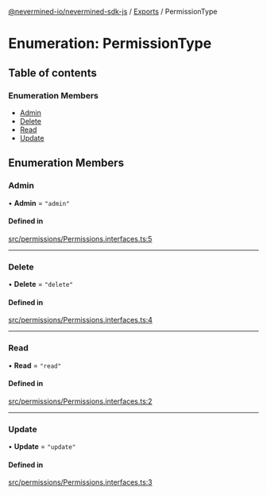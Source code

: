 [@nevermined-io/nevermined-sdk-js](../README.md) / [Exports](../modules.md) / PermissionType

# Enumeration: PermissionType

## Table of contents

### Enumeration Members

- [Admin](PermissionType.md#admin)
- [Delete](PermissionType.md#delete)
- [Read](PermissionType.md#read)
- [Update](PermissionType.md#update)

## Enumeration Members

### Admin

• **Admin** = ``"admin"``

#### Defined in

[src/permissions/Permissions.interfaces.ts:5](https://github.com/nevermined-io/sdk-js/blob/310c98f/src/permissions/Permissions.interfaces.ts#L5)

___

### Delete

• **Delete** = ``"delete"``

#### Defined in

[src/permissions/Permissions.interfaces.ts:4](https://github.com/nevermined-io/sdk-js/blob/310c98f/src/permissions/Permissions.interfaces.ts#L4)

___

### Read

• **Read** = ``"read"``

#### Defined in

[src/permissions/Permissions.interfaces.ts:2](https://github.com/nevermined-io/sdk-js/blob/310c98f/src/permissions/Permissions.interfaces.ts#L2)

___

### Update

• **Update** = ``"update"``

#### Defined in

[src/permissions/Permissions.interfaces.ts:3](https://github.com/nevermined-io/sdk-js/blob/310c98f/src/permissions/Permissions.interfaces.ts#L3)
